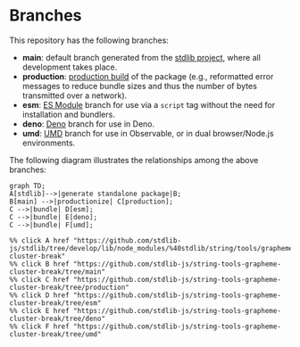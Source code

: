 <!--

@license Apache-2.0

Copyright (c) 2022 The Stdlib Authors.

Licensed under the Apache License, Version 2.0 (the "License");
you may not use this file except in compliance with the License.
You may obtain a copy of the License at

    http://www.apache.org/licenses/LICENSE-2.0

Unless required by applicable law or agreed to in writing, software
distributed under the License is distributed on an "AS IS" BASIS,
WITHOUT WARRANTIES OR CONDITIONS OF ANY KIND, either express or implied.
See the License for the specific language governing permissions and
limitations under the License.

-->

# Branches

This repository has the following branches:

-   **main**: default branch generated from the [stdlib project][stdlib-url], where all development takes place.
-   **production**: [production build][production-url] of the package (e.g., reformatted error messages to reduce bundle sizes and thus the number of bytes transmitted over a network).
-   **esm**: [ES Module][esm-url] branch for use via a `script` tag without the need for installation and bundlers.
-   **deno**: [Deno][deno-url] branch for use in Deno.
-   **umd**: [UMD][umd-url] branch for use in Observable, or in dual browser/Node.js environments.

The following diagram illustrates the relationships among the above branches:

```mermaid
graph TD;
A[stdlib]-->|generate standalone package|B;
B[main] -->|productionize| C[production];
C -->|bundle| D[esm];
C -->|bundle| E[deno];
C -->|bundle| F[umd];

%% click A href "https://github.com/stdlib-js/stdlib/tree/develop/lib/node_modules/%40stdlib/string/tools/grapheme-cluster-break"
%% click B href "https://github.com/stdlib-js/string-tools-grapheme-cluster-break/tree/main"
%% click C href "https://github.com/stdlib-js/string-tools-grapheme-cluster-break/tree/production"
%% click D href "https://github.com/stdlib-js/string-tools-grapheme-cluster-break/tree/esm"
%% click E href "https://github.com/stdlib-js/string-tools-grapheme-cluster-break/tree/deno"
%% click F href "https://github.com/stdlib-js/string-tools-grapheme-cluster-break/tree/umd"
```

[stdlib-url]: https://github.com/stdlib-js/stdlib/tree/develop/lib/node_modules/%40stdlib/string/tools/grapheme-cluster-break
[production-url]: https://github.com/stdlib-js/string-tools-grapheme-cluster-break/tree/production
[deno-url]: https://github.com/stdlib-js/string-tools-grapheme-cluster-break/tree/deno
[umd-url]: https://github.com/stdlib-js/string-tools-grapheme-cluster-break/tree/umd
[esm-url]: https://github.com/stdlib-js/string-tools-grapheme-cluster-break/tree/esm